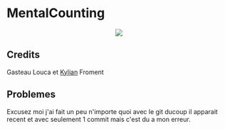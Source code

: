 # MentalCounting

<p align="center"><img src="https://mobiosolutions.com/wp-content/uploads/2019/12/Mobio-Android-Banner.png"></p>

## Credits

Gasteau Louca et [Kylian](https://tenor.com/view/bff-besties-bestfriends-bff-till-the-ends-gif-4989766) Froment

## Problemes 

Excusez moi j'ai fait un peu n'importe quoi avec le git ducoup il apparait recent et avec seulement 1 commit mais c'est du a mon erreur.
